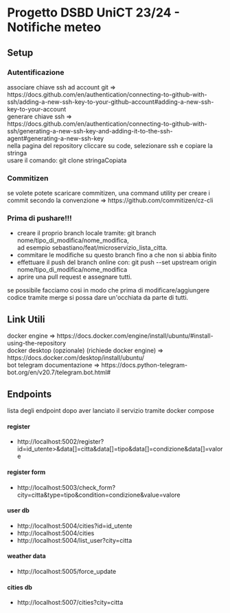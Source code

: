 <h1>Progetto DSBD UniCT 23/24 - Notifiche meteo </h1>
<h2>Setup</h2>
<h3>Autentificazione</h3>
associare chiave ssh ad account git => https://docs.github.com/en/authentication/connecting-to-github-with-ssh/adding-a-new-ssh-key-to-your-github-account#adding-a-new-ssh-key-to-your-account <br />
generare chiave ssh => https://docs.github.com/en/authentication/connecting-to-github-with-ssh/generating-a-new-ssh-key-and-adding-it-to-the-ssh-agent#generating-a-new-ssh-key <br />
nella pagina del repository cliccare su code, selezionare ssh e copiare la stringa <br />
usare il comando: git clone stringaCopiata <br />
<h3>Commitizen</h3>
se volete potete scaricare commitizen, una command utility per creare i commit secondo la convenzione => https://github.com/commitizen/cz-cli
<h3>Prima di pushare!!!</h3>
<ul>
<li>creare il proprio branch locale tramite: git branch nome/tipo_di_modifica/nome_modifica, <br />
ad esempio sebastiano/feat/microservizio_lista_citta.</li>
<li>commitare le modifiche su questo branch fino a che non si abbia finito</li>
<li>effettuare il push del branch online con: git push --set upstream origin nome/tipo_di_modifica/nome_modifica</li>
<li>aprire una pull request e assegnare tutti.</li>
</ul>
se possibile facciamo cosi in modo che prima di modificare/aggiungere codice tramite merge si possa dare un'occhiata da parte di tutti. 
<h2>Link Utili</h2>
docker engine => https://docs.docker.com/engine/install/ubuntu/#install-using-the-repository <br />
docker desktop (opzionale) (richiede docker engine) => https://docs.docker.com/desktop/install/ubuntu/ <br />
bot telegram documentazione => https://docs.python-telegram-bot.org/en/v20.7/telegram.bot.html# <br />
<h2>Endpoints</h2>
lista degli endpoint dopo aver lanciato il servizio tramite docker compose
<h4>register</h4>
<ul><li>http://localhost:5002/register?id=id_utente>&data[]=citta&data[]=tipo&data[]=condizione&data[]=valore</li></ul>
<h4>register form</h4>
<ul><li>http://localhost:5003/check_form?city=citta&type=tipo&condition=condizione&value=valore</li></ul>
<h4>user db</h4>
<ul><li>http://localhost:5004/cities?id=id_utente</li>
<li>http://localhost:5004/cities</li>
<li>http://localhost:5004/list_user?city=citta</li></ul>
<h4>weather data</h4>
<ul><li>http://localhost:5005/force_update</li></ul>
<h4>cities db</h4>
<ul><li>http://localhost:5007/cities?city=citta</li></ul>
